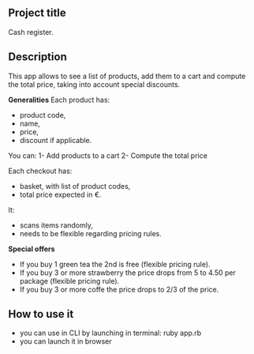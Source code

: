 ## Project title
Cash register.

## Description
This app allows to see a list of products, add them to a cart and compute the total price, taking into account special discounts.

**Generalities**
Each product has:
- product code,
- name,
- price,
- discount if applicable.

You can:
1- Add products to a cart
2- Compute the total price

Each checkout has:
- basket, with list of product codes,
- total price expected in €.

It:
- scans items randomly,
- needs to be flexible regarding pricing rules.

**Special offers**
- If you buy 1 green tea the 2nd is free (flexible pricing rule).
- If you buy 3 or more strawberry the price drops from 5 to 4.50 per package (flexible pricing rule).
- If you buy 3 or more coffe the price drops to 2/3 of the price.

## How to use it
- you can use in CLI by launching in terminal: ruby app.rb
- you can launch it in browser
